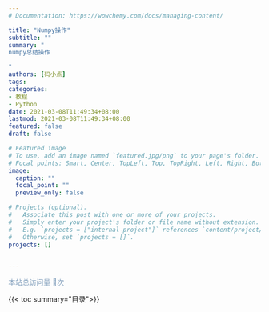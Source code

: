 ```yaml
---
# Documentation: https://wowchemy.com/docs/managing-content/

title: "Numpy操作"
subtitle: ""
summary: "
numpy总结操作

"
authors: [码小点]
tags: 
categories: 
- 教程
- Python
date: 2021-03-08T11:49:34+08:00
lastmod: 2021-03-08T11:49:34+08:00
featured: false
draft: false

# Featured image
# To use, add an image named `featured.jpg/png` to your page's folder.
# Focal points: Smart, Center, TopLeft, Top, TopRight, Left, Right, BottomLeft, Bottom, BottomRight.
image:
  caption: ""
  focal_point: ""
  preview_only: false

# Projects (optional).
#   Associate this post with one or more of your projects.
#   Simply enter your project's folder or file name without extension.
#   E.g. `projects = ["internal-project"]` references `content/project/deep-learning/index.md`.
#   Otherwise, set `projects = []`.
projects: []


---
```



<script async src="//busuanzi.ibruce.info/busuanzi/2.3/busuanzi.pure.mini.js"></script>
<span id="busuanzi_container_site_pv" style="color:#829fbc;font-size:14px">本站总访问量 :eyes:<span id="busuanzi_value_site_pv"></span>次</span>


{{< toc summary="目录">}}